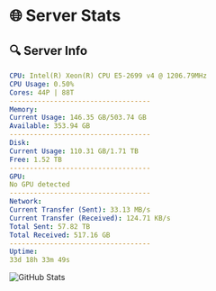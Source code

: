 # 🌐 Server Stats
## 🔍 Server Info
```yaml
CPU: Intel(R) Xeon(R) CPU E5-2699 v4 @ 1206.79MHz
CPU Usage: 0.50%
Cores: 44P | 88T
-----------------------------------
Memory:
Current Usage: 146.35 GB/503.74 GB
Available: 353.94 GB
-----------------------------------
Disk:
Current Usage: 110.31 GB/1.71 TB
Free: 1.52 TB
-----------------------------------
GPU:
No GPU detected
-----------------------------------
Network:
Current Transfer (Sent): 33.13 MB/s
Current Transfer (Received): 124.71 KB/s
Total Sent: 57.82 TB
Total Received: 517.16 GB
-----------------------------------
Uptime:
33d 18h 33m 49s
```
![GitHub Stats](https://img.shields.io/badge/Updated-2025-04-10_15:56:38-blue)